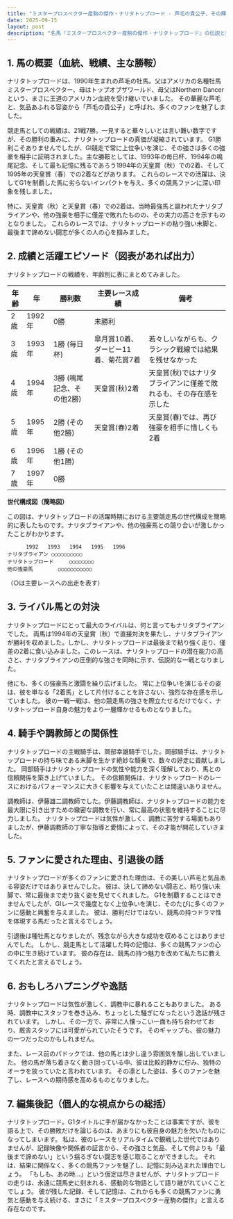 ```yaml
---
title: "ミスタープロスペクター産駒の傑作・ナリタトップロード - 芦毛の貴公子、その輝きと影"
date: 2025-09-15
layout: post
description: "名馬『ミスタープロスペクター産駒の傑作・ナリタトップロード』の伝説と魅力を深堀り"
---
```


## 1. 馬の概要（血統、戦績、主な勝鞍）

ナリタトップロードは、1990年生まれの芦毛の牡馬。父はアメリカの名種牡馬ミスタープロスペクター、母はトップオブザワールド、母父はNorthern Dancerという、まさに王道のアメリカン血統を受け継いでいました。  その華麗な芦毛と、気品あふれる容姿から「芦毛の貴公子」と呼ばれ、多くのファンを魅了しました。

競走馬としての戦績は、21戦7勝。一見すると華々しいとは言い難い数字ですが、その勝利の重みに、ナリタトップロードの真価が凝縮されています。  G1勝利こそありませんでしたが、GI競走で常に上位争いを演じ、その強さは多くの強豪を相手に証明されました。主な勝鞍としては、1993年の毎日杯、1994年の鳴尾記念、そして最も記憶に残るであろう1994年の天皇賞（秋）での2着、そして1995年の天皇賞（春）での2着などがあります。  これらのレースでの活躍は、決してG1を制覇した馬に劣らないインパクトを与え、多くの競馬ファンに深い印象を残しました。

特に、天皇賞（秋）と天皇賞（春）での2着は、当時最強馬と謳われたナリタブライアンや、他の強豪を相手に僅差で敗れたものの、その実力の高さを示すものとなりました。  これらのレースでは、ナリタトップロードの粘り強い末脚と、最後まで諦めない闘志が多くの人の心を掴みました。


## 2. 成績と活躍エピソード（図表があれば出力）

ナリタトップロードの戦績を、年齢別に表にまとめてみました。

| 年齢 | 年 | 勝利数 | 主要レース成績 | 備考 |
|---|---|---|---|---|
| 2歳 | 1992年 | 0勝 | 未勝利 |  |
| 3歳 | 1993年 | 1勝 (毎日杯) |  皐月賞10着、ダービー11着、菊花賞7着 | 若々しいながらも、クラシック戦線では結果を残せなかった |
| 4歳 | 1994年 | 3勝 (鳴尾記念、その他2勝) | 天皇賞(秋)2着 | 天皇賞(秋)ではナリタブライアンに僅差で敗れるも、その存在感を示した |
| 5歳 | 1995年 | 2勝 (その他2勝) | 天皇賞(春)2着 | 天皇賞(春)では、再び強豪を相手に惜しくも2着 |
| 6歳 | 1996年 | 1勝 (その他1勝) |  |  |
| 7歳 | 1997年 | 0勝 |  |  |


**世代構成図（簡略図）**

この図は、ナリタトップロードの活躍時期における主要競走馬の世代構成を簡略的に表したものです。ナリタブライアンや、他の強豪馬との競り合いが激しかったことがわかります。

```
      1992   1993   1994   1995   1996
ナリタブライアン ○○○○○○○○○○  
ナリタトップロード     ○○○○○○○○
他の強豪馬        ○○○○○○○○○○○
```
（○は主要レースへの出走を表す）


## 3. ライバル馬との対決

ナリタトップロードにとって最大のライバルは、何と言ってもナリタブライアンでした。  両馬は1994年の天皇賞（秋）で直接対決を果たし、ナリタブライアンが勝利を収めました。しかし、ナリタトップロードは最後まで粘り強く走り、僅差の2着に食い込みました。このレースは、ナリタトップロードの潜在能力の高さと、ナリタブライアンの圧倒的な強さを同時に示す、伝説的な一戦となりました。

他にも、多くの強豪馬と激闘を繰り広げました。  常に上位争いを演じるその姿は、彼を単なる「2着馬」として片付けることを許さない、強烈な存在感を示していました。  彼の一戦一戦は、他の競走馬の強さを際立たせるだけでなく、ナリタトップロード自身の魅力をより一層輝かせるものとなりました。


## 4. 騎手や調教師との関係性

ナリタトップロードの主戦騎手は、岡部幸雄騎手でした。岡部騎手は、ナリタトップロードの持ち味である末脚を生かす絶妙な騎乗で、数々の好走に貢献しました。  岡部騎手はナリタトップロードの気性や能力を深く理解しており、馬との信頼関係を築き上げていました。  その信頼関係は、ナリタトップロードのレースにおけるパフォーマンスに大きく影響を与えていたことは間違いありません。

調教師は、伊藤雄二調教師でした。伊藤調教師は、ナリタトップロードの能力を最大限に引き出すための緻密な調教を行い、常に最高の状態を維持することに尽力しました。  ナリタトップロードは気性が激しく、調教に苦労する場面もありましたが、伊藤調教師の丁寧な指導と愛情によって、その才能が開花していきました。


## 5. ファンに愛された理由、引退後の話

ナリタトップロードが多くのファンに愛された理由は、その美しい芦毛と気品ある容姿だけではありませんでした。  彼は、決して諦めない闘志と、粘り強い末脚で、常に最後まで走り抜く姿を見せてくれました。  G1を制覇することはできませんでしたが、GIレースで幾度となく上位争いを演じ、そのたびに多くのファンに感動と興奮を与えました。  彼は、勝利だけではない、競馬の持つドラマ性を体現する馬だったと言えるでしょう。

引退後は種牡馬となりましたが、残念ながら大きな成功を収めることはありませんでした。  しかし、競走馬として活躍した時の記憶は、多くの競馬ファンの心の中に生き続けています。  彼の存在は、競馬の持つ魅力を改めて私たちに教えてくれたと言えるでしょう。


## 6. おもしろハプニングや逸話

ナリタトップロードは気性が激しく、調教中に暴れることもありました。  ある時、調教中にスタッフを巻き込み、ちょっとした騒ぎになったという逸話が残されています。  しかし、その一方で、非常に人懐っこい一面も持ち合わせており、厩舎スタッフには可愛がられていたそうです。  そのギャップも、彼の魅力の一つだったのかもしれません。

また、レース前のパドックでは、他の馬とは少し違う雰囲気を醸し出していました。  他の馬が落ち着きなく動き回っている中、彼は比較的静かに佇み、独特のオーラを放っていたと言われています。  その凛とした姿は、多くのファンを魅了し、レースへの期待感を高めるものとなりました。


## 7. 編集後記（個人的な視点からの総括）

ナリタトップロード。G1タイトルに手が届かなかったことは事実ですが、彼を語る上で、その勝敗だけを論じるのは、あまりにも彼自身の魅力を欠いたものになってしまいます。  私は、彼のレースをリアルタイムで観戦した世代ではありませんが、記録映像や関係者の証言から、その強さと気品、そして何よりも「最後まで諦めない」という揺るぎない闘志を感じ取ることができました。  それは、結果に関係なく、多くの競馬ファンを魅了し、記憶に刻み込まれた理由でしょう。  「もしも、あの時…」という仮定は尽きませんが、ナリタトップロードの走りは、永遠に競馬史に刻まれる、感動的な物語として語り継がれていくことでしょう。  彼が残した記録、そして記憶は、これからも多くの競馬ファンに勇気と感動を与え続ける、まさに「ミスタープロスペクター産駒の傑作」と言える存在なのです。

